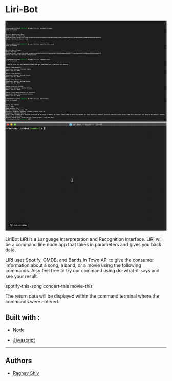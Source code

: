 # Liri-Bot

![alt text](./Liri_Bot.png "Liri_Bot")
![alt text](./Liri.gif "Liri_Bot")

LiriBot LIRI is a Language Interpretation and Recognition Interface. LIRI will be a command line node app that takes in parameters and gives you back data.

LIRI uses Spotify, OMDB, and Bands In Town API to give the consumer information about a song, a band, or a movie using the following commands. Also feel free to try our command using do-what-it-says and see your result.

spotify-this-song concert-this movie-this

The return data will be displayed within the command terminal where the commands were entered.

## Built with :

* [Node](https://www.w3schools.com/nodejs/nodejs_intro.asp) 

* [Javascript](https://www.w3schools.com/js/js_intro.asp)

<hr>

## Authors

* [Raghav Shiv](https://github.com/rshiv7)